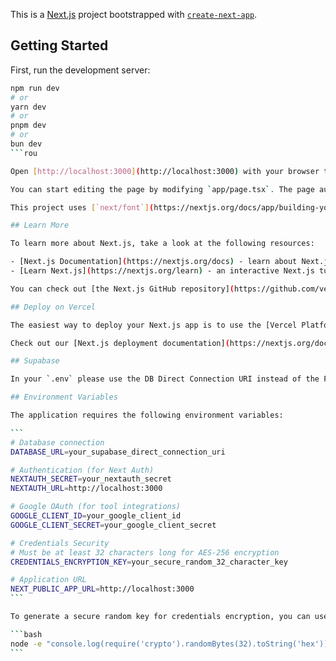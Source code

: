 This is a [Next.js](https://nextjs.org) project bootstrapped with [`create-next-app`](https://nextjs.org/docs/app/api-reference/cli/create-next-app).

## Getting Started

First, run the development server:

````bash
npm run dev
# or
yarn dev
# or
pnpm dev
# or
bun dev
```rou

Open [http://localhost:3000](http://localhost:3000) with your browser to see the result.

You can start editing the page by modifying `app/page.tsx`. The page auto-updates as you edit the file.

This project uses [`next/font`](https://nextjs.org/docs/app/building-your-application/optimizing/fonts) to automatically optimize and load [Geist](https://vercel.com/font), a new font family for Vercel.

## Learn More

To learn more about Next.js, take a look at the following resources:

- [Next.js Documentation](https://nextjs.org/docs) - learn about Next.js features and API.
- [Learn Next.js](https://nextjs.org/learn) - an interactive Next.js tutorial.

You can check out [the Next.js GitHub repository](https://github.com/vercel/next.js) - your feedback and contributions are welcome!

## Deploy on Vercel

The easiest way to deploy your Next.js app is to use the [Vercel Platform](https://vercel.com/new?utm_medium=default-template&filter=next.js&utm_source=create-next-app&utm_campaign=create-next-app-readme) from the creators of Next.js.

Check out our [Next.js deployment documentation](https://nextjs.org/docs/app/building-your-application/deploying) for more details.

## Supabase

In your `.env` please use the DB Direct Connection URI instead of the Pooled connection.

## Environment Variables

The application requires the following environment variables:

```
# Database connection
DATABASE_URL=your_supabase_direct_connection_uri

# Authentication (for Next Auth)
NEXTAUTH_SECRET=your_nextauth_secret
NEXTAUTH_URL=http://localhost:3000

# Google OAuth (for tool integrations)
GOOGLE_CLIENT_ID=your_google_client_id
GOOGLE_CLIENT_SECRET=your_google_client_secret

# Credentials Security
# Must be at least 32 characters long for AES-256 encryption
CREDENTIALS_ENCRYPTION_KEY=your_secure_random_32_character_key

# Application URL
NEXT_PUBLIC_APP_URL=http://localhost:3000
```

To generate a secure random key for credentials encryption, you can use:

```bash
node -e "console.log(require('crypto').randomBytes(32).toString('hex'))"
```
````
